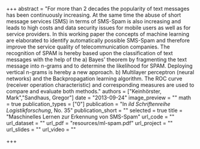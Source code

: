 +++
abstract = "For more than 2 decades the popularity of text messages has been continuously increasing. At the same time the abuse of short message services (SMS) in terms of SMS-Spam is also increasing and leads to high costs and data security issues for mobile users as well as for service providers. In this working paper the concepts of machine learning are elaborated to identify automatically possible SMS-Spam and therefore improve the service quality of telecommunication companies. The recognition of SPAM is hereby based upon the classification of text messages with the help of the a) Bayes' theorem by fragmenting the text message into n-grams and to determine the likelihood for SPAM. Deploying vertical n-grams is hereby a new approach. b) Multilayer perceptron (neural networks) and the Backpropagation learning algorithm. The ROC curve (receiver operation characteristic) and corresponding measures are used to compare and evaluate both methods."
authors = ["Keinhörster, Mark","Sandhaus, Gregor"]
date = "2013-09-24"
image_preview = ""
math = true
publication_types = ["0"]
publication = "In *ild Schriftenreihe Logistikforschung*, No. 35"
publication_short = ""
selected = true
title = "Maschinelles Lernen zur Erkennung von SMS-Spam"
url_code = ""
url_dataset = ""
url_pdf = "resources/ml-spam.pdf"
url_project = ""
url_slides = ""
url_video = ""

+++
